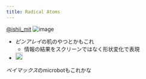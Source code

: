 ```yaml
---
title: Radical Atoms
---
```


[@ishii_mit](@ishii_mit.md)
![image](https://gyazo.com/6234b20facaca18c458999022223630b/thumb/1000)

* *ピンアレイ*の机のやつとかもこれ
  * 情報の結果をスクリーンではなく形状変化で表現
* <img src='https://scrapbox.io/api/pages/blu3mo-public/blu3mo/icon' alt='blu3mo.icon' height="19.5"/>
*ベイマックス*のmicrobotもこれかな
